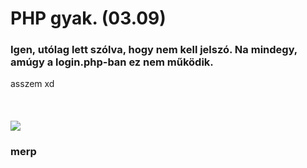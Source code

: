 # PHP gyak. (03.09)

### Igen, utólag lett szólva, hogy nem kell jelszó. Na mindegy, amúgy a login.php-ban ez nem működik.
asszem xd
<br><br><br><br>
<img align="center" src="https://media.tenor.com/Z6SD6vtXZS8AAAAj/merp.gif">
<h3>merp</h3>
